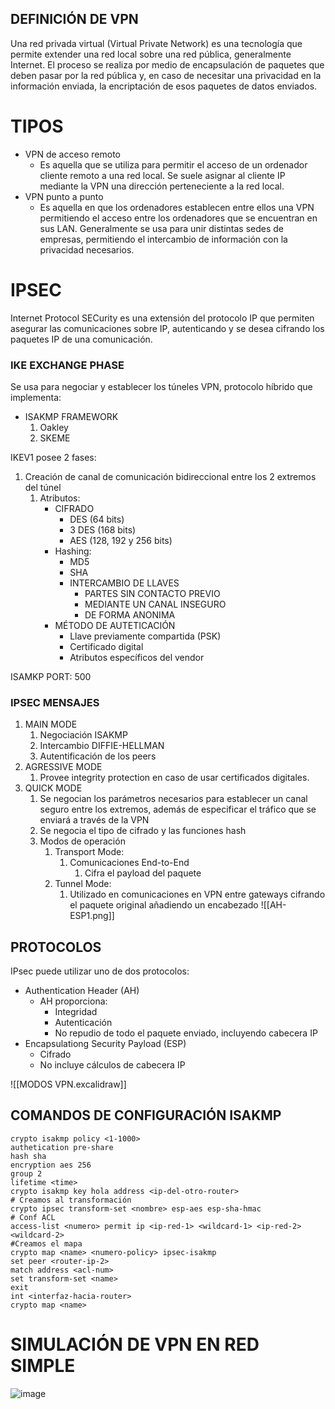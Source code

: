 
## DEFINICIÓN DE VPN

Una red privada virtual (Virtual Private Network) es una tecnología que permite extender una red local sobre una red pública, generalmente Internet. El proceso se realiza por medio de encapsulación de paquetes que deben pasar por la red pública y, en caso de necesitar una privacidad en la información enviada, la encriptación de esos paquetes de datos enviados.

# TIPOS

- VPN de acceso remoto
	-  Es aquella que se utiliza para permitir el acceso de un ordenador cliente remoto a una red local. Se suele asignar al cliente IP mediante la VPN una dirección perteneciente a la red local.
- VPN punto a punto
	- Es aquella en que los ordenadores establecen entre ellos una VPN permitiendo el acceso entre los ordenadores que se encuentran en sus LAN. Generalmente se usa para unir distintas sedes de empresas, permitiendo el intercambio de información con la privacidad necesarios.

# IPSEC

Internet Protocol SECurity es una extensión del protocolo IP que permiten asegurar las comunicaciones sobre IP, autenticando y se desea cifrando los paquetes IP de una comunicación.


### IKE EXCHANGE PHASE

Se usa para negociar y establecer los túneles VPN, protocolo híbrido que implementa:
- ISAKMP FRAMEWORK
	1. Oakley
	2. SKEME

IKEV1 posee 2 fases:

1. Creación de canal de comunicación bidireccional entre los 2 extremos del túnel
	1. Atributos:
		- CIFRADO
			- DES (64 bits)
			- 3 DES (168 bits)
			- AES (128, 192 y 256 bits)
		- Hashing:
			- MD5
			- SHA
			- INTERCAMBIO DE LLAVES
				- PARTES SIN CONTACTO PREVIO
				- MEDIANTE UN CANAL INSEGURO
				- DE FORMA ANONIMA
		- MÉTODO DE AUTETICACIÓN
			- Llave previamente compartida (PSK)
			- Certificado digital
			- Atributos específicos del vendor 

ISAMKP PORT: 500

### IPSEC MENSAJES

1. MAIN MODE
	1. Negociación ISAKMP
	2. Intercambio DIFFIE-HELLMAN
	3. Autentificación de los peers
2. AGRESSIVE MODE
	1. Provee integrity protection en caso de usar certificados digitales.
3. QUICK MODE
	1. Se negocian los parámetros necesarios para establecer un canal seguro entre los extremos, además de especificar el tráfico que se enviará a través de la VPN
	2. Se negocia el tipo de cifrado y las funciones hash
	3. Modos de operación
		1. Transport Mode:
			1. Comunicaciones End-to-End
				1. Cifra el payload del paquete
		2. Tunnel Mode:
			1. Utilizado en comunicaciones en VPN entre gateways cifrando el paquete original añadiendo un encabezado
![[AH-ESP1.png]]




## PROTOCOLOS

IPsec puede utilizar uno de dos protocolos:

- Authentication Header (AH)
	- AH proporciona:
		- Integridad
		- Autenticación
		- No repudio de todo el paquete enviado, incluyendo cabecera IP
- Encapsulationg Security Payload (ESP)
	- Cifrado
	- No incluye cálculos de cabecera IP

![[MODOS VPN.excalidraw]]

## COMANDOS DE CONFIGURACIÓN ISAKMP

```
crypto isakmp policy <1-1000>
authetication pre-share
hash sha
encryption aes 256
group 2
lifetime <time>
crypto isakmp key hola address <ip-del-otro-router>
# Creamos al transformación
crypto ipsec transform-set <nombre> esp-aes esp-sha-hmac
# Conf ACL
access-list <numero> permit ip <ip-red-1> <wildcard-1> <ip-red-2> <wildcard-2>
#Creamos el mapa
crypto map <name> <numero-policy> ipsec-isakmp
set peer <router-ip-2>
match address <acl-num>
set transform-set <name>
exit
int <interfaz-hacia-router>
crypto map <name>
```

# SIMULACIÓN DE VPN EN RED SIMPLE

![image](https://github.com/josedaniel12345/Redes/assets/151370313/e1b014c7-a186-44f5-82f9-7e8c08102cdc)



